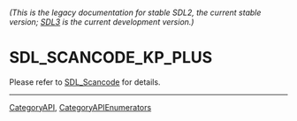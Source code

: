 ###### (This is the legacy documentation for stable SDL2, the current stable version; [SDL3](https://wiki.libsdl.org/SDL3/) is the current development version.)
# SDL_SCANCODE_KP_PLUS

Please refer to [SDL_Scancode](SDL_Scancode) for details.

----
[CategoryAPI](CategoryAPI), [CategoryAPIEnumerators](CategoryAPIEnumerators)

